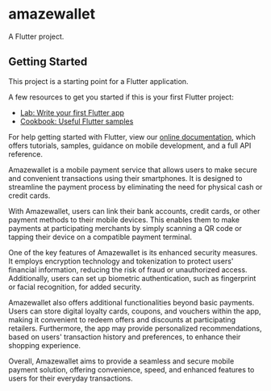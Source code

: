 # amazewallet

A Flutter project.

## Getting Started

This project is a starting point for a Flutter application.

A few resources to get you started if this is your first Flutter project:

- [Lab: Write your first Flutter app](https://flutter.dev/docs/get-started/codelab)
- [Cookbook: Useful Flutter samples](https://flutter.dev/docs/cookbook)

For help getting started with Flutter, view our
[online documentation](https://flutter.dev/docs), which offers tutorials,
samples, guidance on mobile development, and a full API reference.

Amazewallet is a mobile payment service that allows users to make secure and convenient transactions using their smartphones. It is designed to streamline the payment process by eliminating the need for physical cash or credit cards.

With Amazewallet, users can link their bank accounts, credit cards, or other payment methods to their mobile devices. This enables them to make payments at participating merchants by simply scanning a QR code or tapping their device on a compatible payment terminal.

One of the key features of Amazewallet is its enhanced security measures. It employs encryption technology and tokenization to protect users' financial information, reducing the risk of fraud or unauthorized access. Additionally, users can set up biometric authentication, such as fingerprint or facial recognition, for added security.

Amazewallet also offers additional functionalities beyond basic payments. Users can store digital loyalty cards, coupons, and vouchers within the app, making it convenient to redeem offers and discounts at participating retailers. Furthermore, the app may provide personalized recommendations, based on users' transaction history and preferences, to enhance their shopping experience.

Overall, Amazewallet aims to provide a seamless and secure mobile payment solution, offering convenience, speed, and enhanced features to users for their everyday transactions.
